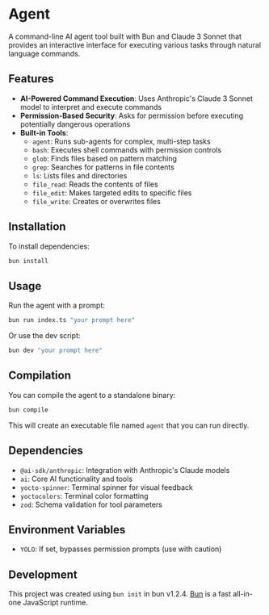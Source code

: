 # Agent

A command-line AI agent tool built with Bun and Claude 3 Sonnet that provides an interactive interface for executing various tasks through natural language commands.

## Features

- **AI-Powered Command Execution**: Uses Anthropic's Claude 3 Sonnet model to interpret and execute commands
- **Permission-Based Security**: Asks for permission before executing potentially dangerous operations
- **Built-in Tools**:
  - `agent`: Runs sub-agents for complex, multi-step tasks
  - `bash`: Executes shell commands with permission controls
  - `glob`: Finds files based on pattern matching
  - `grep`: Searches for patterns in file contents
  - `ls`: Lists files and directories
  - `file_read`: Reads the contents of files
  - `file_edit`: Makes targeted edits to specific files
  - `file_write`: Creates or overwrites files

## Installation

To install dependencies:

```bash
bun install
```

## Usage

Run the agent with a prompt:

```bash
bun run index.ts "your prompt here"
```

Or use the dev script:

```bash
bun dev "your prompt here"
```

## Compilation

You can compile the agent to a standalone binary:

```bash
bun compile
```

This will create an executable file named `agent` that you can run directly.

## Dependencies

- `@ai-sdk/anthropic`: Integration with Anthropic's Claude models
- `ai`: Core AI functionality and tools
- `yocto-spinner`: Terminal spinner for visual feedback
- `yoctocolors`: Terminal color formatting
- `zod`: Schema validation for tool parameters

## Environment Variables

- `YOLO`: If set, bypasses permission prompts (use with caution)

## Development

This project was created using `bun init` in bun v1.2.4. [Bun](https://bun.sh) is a fast all-in-one JavaScript runtime.

